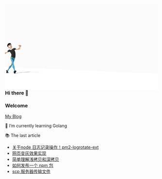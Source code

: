 <img width="520" align="right" src="./warlk.gif" />
<!-- <img align="right" src="https://github-readme-stats.vercel.app/api/top-langs/?username=Roc-zhou&layout=compact" /> -->

### Hi there 👋

### Welcome 
[My Blog](https://github.com/Roc-zhou/blog/issues)

🌱 I’m currently learning Golang

📚 The last article
<!-- start -->
- [关于node 日志记录操作！pm2-logrotate-ext](https://github.com/Roc-zhou/blog/issues/17)
- [网页变灰效果实现](https://github.com/Roc-zhou/blog/issues/16)
- [简单理解浅拷贝和深拷贝](https://github.com/Roc-zhou/blog/issues/12)
- [如何发布一个 npm 包](https://github.com/Roc-zhou/blog/issues/11)
- [scp 服务器传输文件](https://github.com/Roc-zhou/blog/issues/10)
<!-- end -->








<!--
**Roc-zhou/Roc-zhou** is a ✨ _special_ ✨ repository because its `README.md` (this file) appears on your GitHub profile.

Here are some ideas to get you started:

- 🔭 I’m currently working on ...
- 🌱 I’m currently learning ...
- 👯 I’m looking to collaborate on ...
- 🤔 I’m looking for help with ...
- 💬 Ask me about ...
- 📫 How to reach me: ...
- 😄 Pronouns: ...
- ⚡ Fun fact: ...
-->
